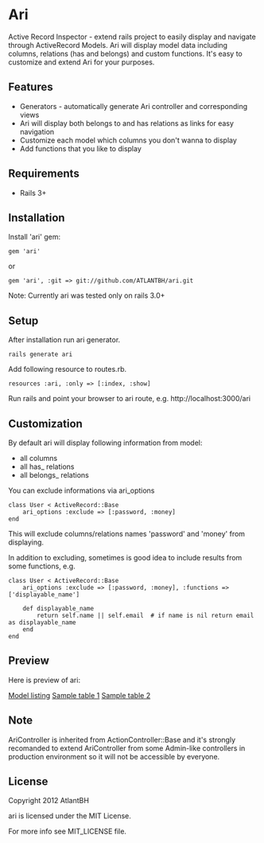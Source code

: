 Ari
===

Active Record Inspector - extend rails project to easily display and navigate through ActiveRecord Models. Ari will display model data including columns, relations (has and belongs) and custom functions. It's easy to customize and extend Ari for your purposes.

Features
--------

* Generators - automatically generate Ari controller and corresponding views
* Ari will display both belongs to and has relations as links for easy navigation
* Customize each model which columns you don't wanna to display
* Add functions that you like to display

Requirements
--------
* Rails 3+

Installation
--------

Install 'ari' gem:

```
gem 'ari'
```

or

```
gem 'ari', :git => git://github.com/ATLANTBH/ari.git
```
	
Note: Currently ari was tested only on rails 3.0+	
	
Setup
--------

After installation run ari generator.

```
rails generate ari
```
	
Add following resource to routes.rb.

```
resources :ari, :only => [:index, :show]
```
	
Run rails and point your browser to ari route, e.g. http://localhost:3000/ari

Customization
--------

By default ari will display following information from model:

* all columns
* all has_ relations
* all belongs_ relations

You can exclude informations via ari_options

```
class User < ActiveRecord::Base
	ari_options	:exclude => [:password, :money]
end
```

This will exclude columns/relations names 'password' and 'money' from displaying.

In addition to excluding, sometimes is good idea to include results from some functions, e.g.

```
class User < ActiveRecord::Base
	ari_options	:exclude => [:password, :money], :functions => ['displayable_name']
	
	def displayable_name
		return self.name || self.email  # if name is nil return email as displayable_name
	end
end
```

Preview
------

Here is preview of ari:

[Model listing](https://github.com/ATLANTBH/ari/raw/master/images/table-list.png "Model listing")
[Sample table 1](https://github.com/ATLANTBH/ari/raw/master/images/sample-1.png "Sample table 1")
[Sample table 2](https://github.com/ATLANTBH/ari/raw/master/images/sample-2.png "Sample table 2")

Note
----

AriController is inherited from ActionController::Base and it's strongly recomanded to extend AriController
from some Admin-like controllers in production environment so it will not be accessible by everyone.

License
-------

Copyright 2012 AtlantBH

ari is licensed under the MIT License.

For more info see MIT_LICENSE file.
